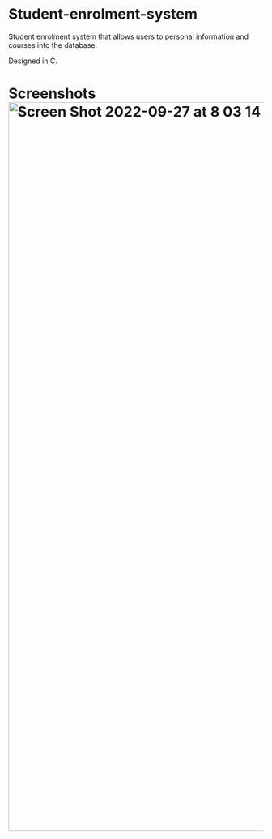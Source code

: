 # Student-enrolment-system

Student enrolment system that allows users to personal information and courses into the database. 

Designed in C. 







# Screenshots <img width="1440" alt="Screen Shot 2022-09-27 at 8 03 14 PM" src="https://user-images.githubusercontent.com/50313603/192879713-84e94eb6-ccec-446e-b58e-a9c2a0aa91a7.png">
